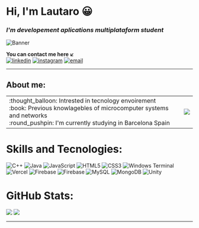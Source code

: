 # Hi, I'm Lautaro :grinning:
### ***I'm developement aplications multiplataform student***
![Banner](https://i.imgur.com/N0Aih0B.jpeg)

**You can contact me here :arrow_lower_left:**</br>
[![linkedin](https://img.shields.io/badge/LINKEDIN-blue)](https://www.linkedin.com/in/lautaro-rodriguez-b87237329/) [![instagram](https://img.shields.io/badge/INSTAGRAM-purple)](https://www.instagram.com/h0raaaa/) [![email](https://img.shields.io/badge/EMAIL-grey)](https://mail.google.com/mail/u/0/?ogbl#inbox?compose=GTvVlcSHwsFDFJTpQjsTHzGdsVHmwkZpBgPTQZLdhSVFWvnFhXGCkRRQCFKkXZjwvwGFFvkDwNHXq)

---
## About me:
<table>
  <tr>
    <td> 
      :thought_balloon: Intrested in tecnology envoirement </br>
      :book:  Previous knowlagebles of microcomputer systems and networks </br>
      :round_pushpin:  I'm currently studying in Barcelona Spain </br>
    </td>
      <td>
        <a href="https://www.google.com/maps/place//data=!4m2!3m1!1s0x12a4bcfdad2100a9:0x3c4e7db0a61a83e0?sa=X&ved=1t:8290&ictx=111">
        <img src = "https://www.google.com/maps/vt/data=dKMjkDYx8X_S9VVKjURcaI4AVycx_9-sKUYh7nxVXjigZA_nwp-Rto-0_rdxZmSxPq1KcRam10DWrxJGKu3dqwylLh0gtyzjTOBPlXZfud71vXBU98fE4OBSo_m_myfbsWBrpo2tyuX_ttxfPAH2g8d99vu_TyXLefaY0otIJkbvO8niIQ&w=227&h=80">
        </a>
      </td>
  </tr>
  <tr>
  </tr>
</table>

# Skills and Tecnologies:
![C++](https://img.shields.io/badge/c++-%2300599C.svg?style=for-the-badge&logo=c%2B%2B&logoColor=white) ![Java](https://img.shields.io/badge/java-%23ED8B00.svg?style=for-the-badge&logo=openjdk&logoColor=white) ![JavaScript](https://img.shields.io/badge/javascript-%23323330.svg?style=for-the-badge&logo=javascript&logoColor=%23F7DF1E) ![HTML5](https://img.shields.io/badge/html5-%23E34F26.svg?style=for-the-badge&logo=html5&logoColor=white) ![CSS3](https://img.shields.io/badge/css3-%231572B6.svg?style=for-the-badge&logo=css3&logoColor=white) ![Windows Terminal](https://img.shields.io/badge/Windows%20Terminal-%234D4D4D.svg?style=for-the-badge&logo=windows-terminal&logoColor=white) ![Vercel](https://img.shields.io/badge/vercel-%23000000.svg?style=for-the-badge&logo=vercel&logoColor=white) ![Firebase](https://img.shields.io/badge/firebase-%23039BE5.svg?style=for-the-badge&logo=firebase) ![Firebase](https://img.shields.io/badge/firebase-a08021?style=for-the-badge&logo=firebase&logoColor=ffcd34) ![MySQL](https://img.shields.io/badge/mysql-4479A1.svg?style=for-the-badge&logo=mysql&logoColor=white) ![MongoDB](https://img.shields.io/badge/MongoDB-%234ea94b.svg?style=for-the-badge&logo=mongodb&logoColor=white) ![Unity](https://img.shields.io/badge/unity-%23000000.svg?style=for-the-badge&logo=unity&logoColor=white)

# GitHub Stats:

![](https://github-readme-stats.vercel.app/api/top-langs/?username=lautarorodriguez919&theme=merko&hide_border=false&include_all_commits=false&count_private=false&layout=compact)
![](https://github-readme-stats.vercel.app/api?username=lautarorodriguez919&theme=merko&hide_border=false&include_all_commits=false&count_private=false)<br/>

---
